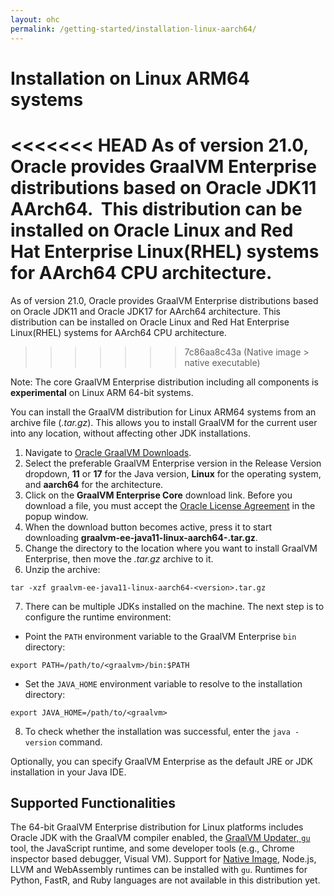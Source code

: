 ```yaml
---
layout: ohc
permalink: /getting-started/installation-linux-aarch64/
---
```


# Installation on Linux ARM64 systems

<<<<<<< HEAD
As of version 21.0, Oracle provides GraalVM Enterprise distributions based on Oracle JDK11 AArch64.
 This distribution can be installed on Oracle Linux and Red Hat Enterprise Linux(RHEL) systems for AArch64 CPU architecture.
=======
As of version 21.0, Oracle provides GraalVM Enterprise distributions based on Oracle JDK11 and Oracle JDK17 for AArch64 architecture.
This distribution can be installed on Oracle Linux and Red Hat Enterprise Linux(RHEL) systems for AArch64 CPU architecture.
>>>>>>> 7c86aa8c43a (Native image > native executable)

Note: The core GraalVM Enterprise distribution including all components is **experimental** on Linux ARM 64-bit systems.

You can install the GraalVM distribution for Linux ARM64 systems from an archive file (_.tar.gz_).
This allows you to install GraalVM for the current user into any location, without affecting other JDK installations.

1. Navigate to [Oracle GraalVM Downloads](https://www.oracle.com/downloads/graalvm-downloads.html?selected_tab=21).
2. Select the preferable GraalVM Enterprise version in the Release Version dropdown, **11** or **17** for the Java version, **Linux** for the operating system, and **aarch64** for the architecture.
3. Click on the **GraalVM Enterprise Core** download link. Before you download a file, you must accept the [Oracle License Agreement](https://www.oracle.com/downloads/licenses/graalvm-otn-license.html) in the popup window.
4. When the download button becomes active, press it to start downloading **graalvm-ee-java11-linux-aarch64-<version>.tar.gz**.
5. Change the directory to the location where you want to install GraalVM Enterprise, then move the _.tar.gz_ archive to it.
6. Unzip the archive:
```shell
tar -xzf graalvm-ee-java11-linux-aarch64-<version>.tar.gz
```
7. There can be multiple JDKs installed on the machine. The next step is to configure the runtime environment:
  - Point the `PATH` environment variable to the GraalVM Enterprise `bin` directory:
  ```shell
  export PATH=/path/to/<graalvm>/bin:$PATH
  ```
  - Set the `JAVA_HOME` environment variable to resolve to the installation directory:
  ```shell
  export JAVA_HOME=/path/to/<graalvm>
  ```
8. To check whether the installation was successful, enter the `java -version` command.

Optionally, you can specify GraalVM Enterprise as the default JRE or JDK installation in your Java IDE.

## Supported Functionalities

The 64-bit GraalVM Enterprise distribution for Linux platforms includes Oracle JDK with the GraalVM compiler enabled, the [GraalVM Updater, `gu`](../../reference-manual/graalvm-updater.md) tool, the JavaScript runtime, and some developer tools (e.g., Chrome inspector based debugger, Visual VM).
Support for [Native Image](../../reference-manual/native-image/README.md), Node.js, LLVM and WebAssembly runtimes can be installed with `gu`.
Runtimes for Python, FastR, and Ruby languages are not available in this distribution yet.
